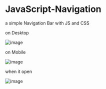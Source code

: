 # JavaScript-Navigation
a simple Navigation Bar with JS and CSS

on Desktop 

![image](https://user-images.githubusercontent.com/77108177/135286351-5debc086-395c-4dba-9290-1bb050dfa5b8.png)

on Mobile

![image](https://user-images.githubusercontent.com/77108177/135286512-05b0bba0-bc2f-43b1-9b9a-4584513d10c5.png)

when it open

![image](https://user-images.githubusercontent.com/77108177/135286636-4c1512d8-e63d-4c3b-9098-3de1e66ec471.png)

